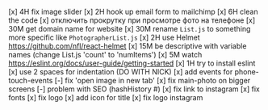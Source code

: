 
[x] 4H fix image slider
[x] 2H hook up email form to mailchimp
[x] 6H clean the code
[x] отключить прокрутку при просмотре фото на телефоне
[x] 30M get domain name for website
[x] 30M rename `List.js` to something more specific like `PhotographerList.js`
[x] 2H use Helmet https://github.com/nfl/react-helmet
[x] 15M be descriptive with variable names (change List.js 'count' to 'numItems')
[x] 5M watch https://eslint.org/docs/user-guide/getting-started
[x] 1H try to install eslint
[x] use 2 spaces for indentation (DO WITH NICK)
[x] add events for phone-touch-events
[-] fix 'open image in new tab'
[x] fix main-photo on bigger screens
[-] problem with SEO (hashHistory #)
[x] fix link to instagram
[x] fix fonts
[x] fix logo
[x] add icon for title
[x] fix logo instagram


